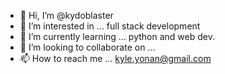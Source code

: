 - 👋 Hi, I’m @kydoblaster
- 👀 I’m interested in ... full stack development
- 🌱 I’m currently learning ... python and web dev.
- 💞️ I’m looking to collaborate on ...
- 📫 How to reach me ... kyle.yonan@gmail.com



